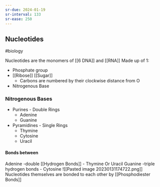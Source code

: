 ```yaml
---
sr-due: 2024-01-19
sr-interval: 133
sr-ease: 250
---
```

## Nucleotides
#biology 

Nucleotides are the monomers of [[6 DNA]] and [[RNA]]
Made up of 1:
- Phosphate group
- [[Ribose]] [[Sugar]]
	- Carbons are numbered by their clockwise distance from O
- Nitrogenous Base

### Nitrogenous Bases
- Purines - Double Rings
	- Adenine
	- Guanine
- Pyramidines - Single Rings
	- Thymine
	- Cytosine
	- Uracil

#### Bonds between
Adenine -double [[Hydrogen Bonds]] - Thymine Or Uracil
Guanine -triple hydrogen bonds - Cytosine
![[Pasted image 20230131174722.png]]
Nucleotides themselves are bonded to each other by [[Phosphodiester Bonds]]